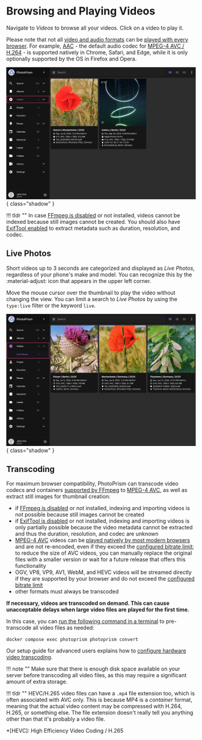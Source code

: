 # Browsing and Playing Videos

Navigate to *Videos* to browse all your videos. Click on a video to play it.

Please note that not all [video and audio formats](https://caniuse.com/?search=video%20format) can be [played with every browser](../../getting-started/troubleshooting/browsers.md). For example, [AAC](https://caniuse.com/aac "Advanced Audio Coding") - the default audio codec for [MPEG-4 AVC / H.264](https://caniuse.com/avc "Advanced Video Coding") - is supported natively in Chrome, Safari, and Edge, while it is only optionally supported by the OS in Firefox and Opera.

![Screenshot](img/video-2503.jpg){ class="shadow" }

!!! tldr ""
    In case [FFmpeg is disabled](../settings/advanced.md#disable-ffmpeg) or not installed, videos cannot be indexed because still images cannot be created.
    You should also have [ExifTool enabled](../../getting-started/config-options.md#feature-flags) to extract metadata such as duration, resolution, and codec.

## Live Photos

Short videos up to 3 seconds are categorized and displayed as *Live Photos*, regardless of your phone's make and model.
You can recognize this by the :material-adjust: icon that appears in the upper left corner.

Move the mouse cursor over the thumbnail to play the video without changing the view.
You can limit a search to *Live Photos* by using the `type:live` filter or the keyword `live`.

![Screenshot](img/live-photo-2503.jpg){ class="shadow" }

## Transcoding

For maximum browser compatibility, PhotoPrism can transcode video codecs and containers [supported by FFmpeg](https://www.ffmpeg.org/documentation.html) to [MPEG-4 AVC](https://en.wikipedia.org/wiki/MPEG-4), as well as extract still images for thumbnail creation:

- if [FFmpeg is disabled](../settings/advanced.md#disable-ffmpeg) or not installed, indexing and importing videos is not possible because still images cannot be created
- if [ExifTool is disabled](../../getting-started/config-options.md#feature-flags) or not installed, indexing and importing videos is only partially possible because the video metadata cannot be extracted and thus the duration, resolution, and codec are unknown
- [MPEG-4 AVC](https://en.wikipedia.org/wiki/MPEG-4) videos can be [played natively by most modern browsers](https://caniuse.com/mpeg4) and are not re-encoded, even if they exceed the [configured bitrate limit](../../getting-started/advanced/transcoding.md#bitrate-limit); to reduce the size of AVC videos, you can manually replace the original files with a smaller version or wait for a future release that offers this functionality
- OGV, VP8, VP9, AV1, WebM, and HEVC videos will be streamed directly if they are supported by your browser and do not exceed the [configured bitrate limit](../../getting-started/advanced/transcoding.md#bitrate-limit)
- other formats must always be transcoded

**If necessary, videos are transcoded on demand. This can cause unacceptable delays when large video files are played for the first time.**

In this case, you can [run the following command in a terminal](../../getting-started/docker-compose.md#command-line-interface) to pre-transcode all video files as needed:

```
docker compose exec photoprism photoprism convert
```

Our setup guide for advanced users explains how to [configure hardware video transcoding](../../getting-started/advanced/transcoding.md).

!!! note ""
    Make sure that there is enough disk space available on your server before transcoding all video files, as this may
    require a significant amount of extra storage.

!!! tldr ""
    HEVC/H.265 video files can have a `.mp4` file extension too, which is often associated with AVC only. This is because
    MP4 is a *container* format, meaning that the actual video content may be compressed with H.264, H.265, or something
    else. The file extension doesn't really tell you anything other than that it's probably a video file.

*[HEVC]: High Efficiency Video Coding / H.265